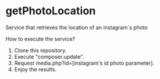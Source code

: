 # getPhotoLocation
Service that retrieves the location of an instagram`s photo

How to execute the service?

1. Clone this repository.
2. Execute "composer.update".
2. Request media.php?id=[instagram's id photo parameter].
3. Enjoy the results.
